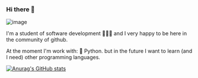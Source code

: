 ### Hi there 👋

![image](https://user-images.githubusercontent.com/69158247/115067470-fb2df500-9ebe-11eb-978b-bce8fb62bac1.png)

I'm a student of software development 👨🏼‍🎓 and I very happy to be here in the community of github.

At the moment I'm work with: 🔵 Python.
but in the future I want to learn (and I need) other programming languages.

[![Anurag's GitHub stats](https://github-readme-stats.vercel.app/api?username=l9dson-wq)](https://github.com/anuraghazra/github-readme-stats)
